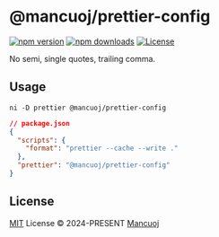 # @mancuoj/prettier-config

[![npm version][npm-version-src]][npm-version-href]
[![npm downloads][npm-downloads-src]][npm-downloads-href]
[![License][license-src]][license-href]

No semi, single quotes, trailing comma.

## Usage

```shell
ni -D prettier @mancuoj/prettier-config
```

```json
// package.json
{
  "scripts": {
    "format": "prettier --cache --write ."
  },
  "prettier": "@mancuoj/prettier-config"
}
```

## License

[MIT](https://github.com/mancuoj/prettier-config/blob/main/LICENSE) License © 2024-PRESENT [Mancuoj](https://github.com/mancuoj)

<!-- Badges -->

[npm-version-src]: https://img.shields.io/npm/v/@mancuoj/prettier-config?style=flat&colorA=18181b&colorB=1f6feb
[npm-version-href]: https://npmjs.com/package/@mancuoj/prettier-config
[npm-downloads-src]: https://img.shields.io/npm/dm/@mancuoj/prettier-config?style=flat&colorA=18181b&colorB=1f6feb
[npm-downloads-href]: https://npmjs.com/package/@mancuoj/prettier-config
[license-src]: https://img.shields.io/github/license/mancuoj/prettier-config.svg?style=flat&colorA=18181b&colorB=1f6feb
[license-href]: https://github.com/mancuoj/prettier-config/blob/main/LICENSE
